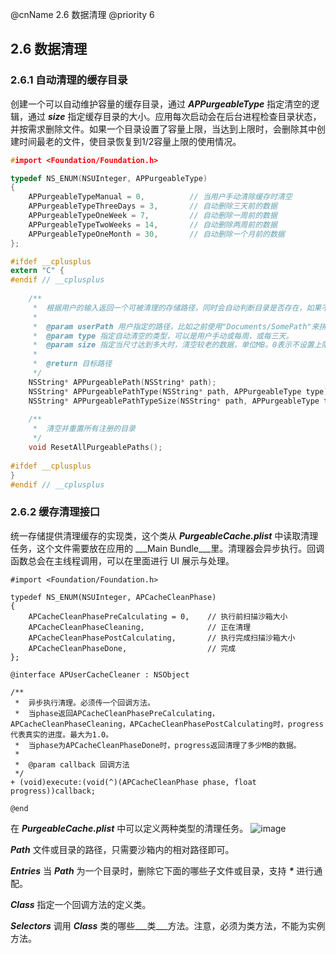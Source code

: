@cnName 2.6 数据清理
@priority 6

## 2.6 数据清理

### 2.6.1 自动清理的缓存目录

创建一个可以自动维护容量的缓存目录，通过 ___APPurgeableType___ 指定清空的逻辑，通过 ___size___ 指定缓存目录的大小。应用每次启动会在后台进程检查目录状态，并按需求删除文件。如果一个目录设置了容量上限，当达到上限时，会删除其中创建时间最老的文件，使目录恢复到1/2容量上限的使用情况。

```C
#import <Foundation/Foundation.h>

typedef NS_ENUM(NSUInteger, APPurgeableType)
{
    APPurgeableTypeManual = 0,          // 当用户手动清除缓存时清空
    APPurgeableTypeThreeDays = 3,       // 自动删除三天前的数据
    APPurgeableTypeOneWeek = 7,         // 自动删除一周前的数据
    APPurgeableTypeTwoWeeks = 14,       // 自动删除两周前的数据
    APPurgeableTypeOneMonth = 30,       // 自动删除一个月前的数据
};

#ifdef __cplusplus
extern "C" {
#endif // __cplusplus
    
    /**
     *  根据用户的输入返回一个可被清理的存储路径，同时会自动判断目录是否存在，如果不存在会创建。
     *
     *  @param userPath 用户指定的路径，比如之前使用"Documents/SomePath"来拼接，现在使用APPurgeableStoragePath(@"Documents/SomePath")获得路径即可。
     *  @param type 指定自动清空的类型，可以是用户手动或每周，或每三天。
     *  @param size 指定当尺寸达到多大时，清空较老的数据，单位MB。0表示不设置上限。
     *
     *  @return 目标路径
     */
    NSString* APPurgeablePath(NSString* path);
    NSString* APPurgeablePathType(NSString* path, APPurgeableType type);
    NSString* APPurgeablePathTypeSize(NSString* path, APPurgeableType type, NSUInteger size /* MB */);
    
    /**
     *  清空并重置所有注册的目录
     */
    void ResetAllPurgeablePaths();
    
#ifdef __cplusplus
}
#endif // __cplusplus
```

### 2.6.2 缓存清理接口

统一存储提供清理缓存的实现类，这个类从 ___PurgeableCache.plist___ 中读取清理任务，这个文件需要放在应用的 ___Main Bundle___里。清理器会异步执行。回调函数总会在主线程调用，可以在里面进行 UI 展示与处理。

```
#import <Foundation/Foundation.h>

typedef NS_ENUM(NSUInteger, APCacheCleanPhase)
{
    APCacheCleanPhasePreCalculating = 0,    // 执行前扫描沙箱大小
    APCacheCleanPhaseCleaning,              // 正在清理
    APCacheCleanPhasePostCalculating,       // 执行完成扫描沙箱大小
    APCacheCleanPhaseDone,                  // 完成
};

@interface APUserCacheCleaner : NSObject

/**
 *  异步执行清理。必须传一个回调方法。
 *  当phase返回APCacheCleanPhasePreCalculating，APCacheCleanPhaseCleaning，APCacheCleanPhasePostCalculating时，progress代表真实的进度。最大为1.0。
 *  当phase为APCacheCleanPhaseDone时，progress返回清理了多少MB的数据。
 *
 *  @param callback 回调方法
 */
+ (void)execute:(void(^)(APCacheCleanPhase phase, float progress))callback;

@end
```

在 ___PurgeableCache.plist___ 中可以定义两种类型的清理任务。
![image](https://os.alipayobjects.com/rmsportal/DSOmpFvqYRVSCjw.png)

___Path___ 文件或目录的路径，只需要沙箱内的相对路径即可。

___Entries___ 当 ___Path___ 为一个目录时，删除它下面的哪些子文件或目录，支持 ___*___ 进行通配。

___Class___ 指定一个回调方法的定义类。

___Selectors___ 调用 ___Class___ 类的哪些___类___方法。注意，必须为类方法，不能为实例方法。